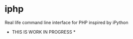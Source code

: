 iphp
====

Real life command line interface for PHP inspired by iPython

* THIS IS WORK IN PROGRESS *
